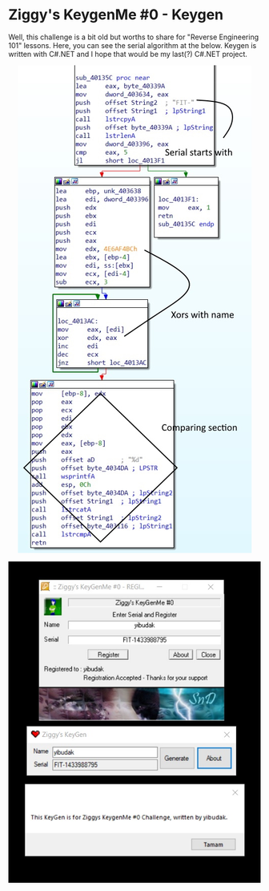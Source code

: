 # Ziggy's KeygenMe #0 - Keygen

Well, this challenge is a bit old but worths to share for "Reverse Engineering 101" lessons. Here, you can see the serial algorithm at the below. Keygen is written with C#.NET and I hope that would be my last(?) C#.NET project.

<p align="center">
  <img src="https://github.com/yibudak/ZiggysChallengeZERO/raw/master/image2.jpg">
</p>
<p align="center">
  <img src="https://github.com/yibudak/ZiggysChallengeZERO/raw/master/image.jpg">
</p>
